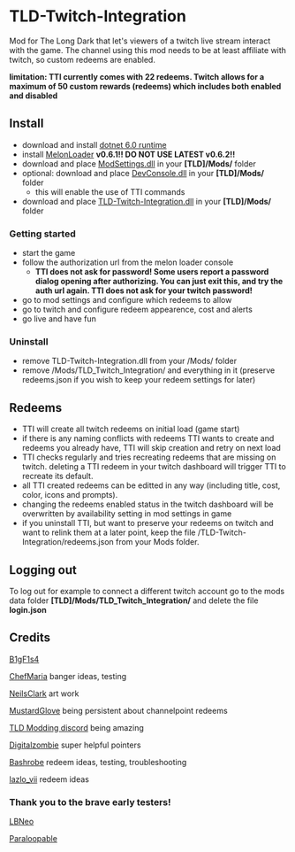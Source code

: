 # TLD-Twitch-Integration
Mod for The Long Dark that let's viewers of a twitch live stream interact with the game.
The channel using this mod needs to be at least affiliate with twitch, so custom redeems are enabled.

**limitation: TTI currently comes with 22 redeems. Twitch allows for a maximum of 50 custom rewards (redeems) which includes both enabled and disabled**

## Install

- download and install [dotnet 6.0 runtime](https://dotnet.microsoft.com/en-us/download/dotnet/6.0)
- install [MelonLoader](https://github.com/HerpDerpinstine/MelonLoader/releases/latest/download/MelonLoader.Installer.exe) **v0.6.1!! DO NOT USE LATEST v0.6.2!!**
- download and place [ModSettings.dll](https://github.com/DigitalzombieTLD/ModSettings/releases) in your **[TLD]/Mods/** folder
- optional: download and place [DevConsole.dll](https://github.com/DigitalzombieTLD/TLD-Developer-Console/releases) in your **[TLD]/Mods/** folder
	- this will enable the use of TTI commands
- download and place [TLD-Twitch-Integration.dll](https://github.com/B1gF1s4/TLD-Twitch-Integration/releases) in your **[TLD]/Mods/** folder

### Getting started
- start the game
- follow the authorization url from the melon loader console
	- **TTI does not ask for password! Some users report a password dialog opening after authorizing. You can just exit this, and try the auth url again. TTI does not ask for your twitch password!**
- go to mod settings and configure which redeems to allow
- go to twitch and configure redeem appearence, cost and alerts
- go live and have fun

### Uninstall 
- remove TLD-Twitch-Integration.dll from your /Mods/ folder
- remove /Mods/TLD_Twitch_Integration/ and everything in it (preserve redeems.json if you wish to keep your redeem settings for later)

## Redeems
- TTI will create all twitch redeems on initial load (game start)
- if there is any naming conflicts with redeems TTI wants to create and redeems you already have, TTI will skip creation and retry on next load
- TTI checks regularly and tries recreating redeems that are missing on twitch. deleting a TTI redeem in your twitch dashboard will trigger TTI to recreate its default.
- all TTI created redeems can be editted in any way (including title, cost, color, icons and prompts).
- changing the redeems enabled status in the twitch dashboard will be overwritten by availability setting in mod settings in game
- if you uninstall TTI, but want to preserve your redeems on twitch and want to relink them at a later point, keep the file /TLD-Twitch-Integration/redeems.json from your Mods folder.

## Logging out

To log out for example to connect a different twitch account go to the mods data folder **[TLD]/Mods/TLD_Twitch_Integration/** and delete the file **login.json**

## Credits

[B1gF1s4](https://www.twitch.tv/b1gf1s4)

[ChefMaria](https://www.twitch.tv/chefmaria) banger ideas, testing

[NeilsClark](https://www.twitch.tv/profneils) art work

[MustardGlove](https://www.twitch.tv/mustardglove) being persistent about channelpoint redeems

[TLD Modding discord](https://discord.gg/nb2jQez) being amazing

[Digitalzombie](https://github.com/DigitalzombieTLD) super helpful pointers

[Bashrobe](https://www.twitch.tv/bashrobe) redeem ideas, testing, troubleshooting

[lazlo_vii](https://www.twitch.tv/lazlo_vii) redeem ideas

### Thank you to the brave early testers!

[LBNeo](https://www.twitch.tv/lbneo)

[Paraloopable](https://www.twitch.tv/paraloopable)
